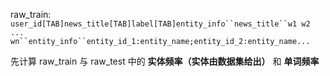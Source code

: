 
raw_train: `user_id[TAB]news_title[TAB]label[TAB]entity_info``news_title``w1 w2 ... wn``entity_info``entity_id_1:entity_name;entity_id_2:entity_name...`

先计算 raw_train 与 raw_test 中的 **实体频率（实体由数据集给出）** 和  **单词频率**
